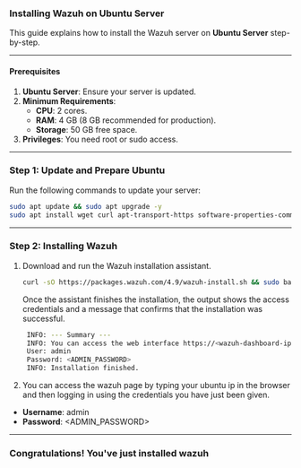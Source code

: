 ### Installing Wazuh on Ubuntu Server

This guide explains how to install the Wazuh server on **Ubuntu Server** step-by-step.

---

#### Prerequisites
1. **Ubuntu Server**: Ensure your server is updated.
2. **Minimum Requirements**:
   - **CPU**: 2 cores.
   - **RAM**: 4 GB (8 GB recommended for production).
   - **Storage**: 50 GB free space.
3. **Privileges**: You need root or sudo access.

---

### Step 1: Update and Prepare Ubuntu
Run the following commands to update your server:
```bash
sudo apt update && sudo apt upgrade -y
sudo apt install wget curl apt-transport-https software-properties-common -y
```

---

### Step 2: Installing Wazuh
1. Download and run the Wazuh installation assistant.
   ```bash
   curl -sO https://packages.wazuh.com/4.9/wazuh-install.sh && sudo bash ./wazuh-install.sh -a
   ```

   Once the assistant finishes the installation, the output shows the access credentials and a message that confirms that the installation was successful.
   ```bash
    INFO: --- Summary ---
    INFO: You can access the web interface https://<wazuh-dashboard-ip>
    User: admin
    Password: <ADMIN_PASSWORD>
    INFO: Installation finished.
   ```

2. You can access the wazuh page by typing your ubuntu ip in the browser and then logging in using the credentials you have just been given.

  - **Username**: admin
  - **Password**: <ADMIN_PASSWORD>
---

### Congratulations! You've just installed wazuh
